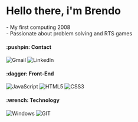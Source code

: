 <h1> Hello there, i'm Brendo </h1>

<article>
- My first computing 2008 <br>
- Passionate about problem solving and RTS games <br>
 </article>
  
<section>
<h4> :pushpin: Contact </h4>

![Gmail](https://img.shields.io/badge/Gmail-a92727?style=for-the-badge&logo=gmail&logoColor=white)
![LinkedIn](https://img.shields.io/badge/LinkedIn-038bbb?style=for-the-badge&logo=LINKEDIN&logoColor=white)
</section>

<section>
 <h4> :dagger: Front-End</h4>
 
![JavaScript](https://img.shields.io/badge/JavaScript-333333?style=for-the-badge&logo=javascript&logoColor=F7DF1E)
![HTML5](https://img.shields.io/badge/HTML5-333333?style=for-the-badge&logo=HTML5&logoColor=orange)
![CSS3](https://img.shields.io/badge/CSS3-333333?style=for-the-badge&logo=CSS3&logoColor=blue)
</section>

<section>
<h4> :wrench: Technology </h4>

![Windows](https://img.shields.io/badge/Windows-333333?style=for-the-badge&logo=WINDOWS&logoColor=blue)
![GIT](https://img.shields.io/badge/Git-333333?style=for-the-badge&logo=GIT&logoColor=orange)
</section>
  
